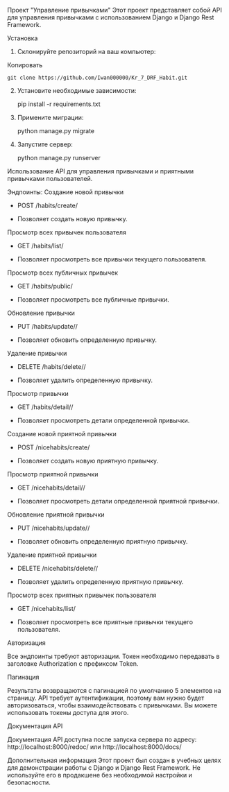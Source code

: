 Проект "Управление привычками"
Этот проект представляет собой API для управления привычками с использованием Django и Django Rest Framework.

Установка
1. Склонируйте репозиторий на ваш компьютер:

Копировать

    git clone https://github.com/Iwan000000/Kr_7_DRF_Habit.git

2. Установите необходимые зависимости:


    pip install -r requirements.txt

3. Примените миграции:


    python manage.py migrate

4. Запустите сервер:


    python manage.py runserver

Использование
API для управления привычками и приятными привычками пользователей.

Эндпоинты:
Создание новой привычки
- POST /habits/create/

- Позволяет создать новую привычку.

Просмотр всех привычек пользователя
- GET /habits/list/

- Позволяет просмотреть все привычки текущего пользователя.

Просмотр всех публичных привычек
- GET /habits/public/

- Позволяет просмотреть все публичные привычки.

Обновление привычки
- PUT /habits/update/<id>/

- Позволяет обновить определенную привычку.

Удаление привычки
- DELETE /habits/delete/<id>/

- Позволяет удалить определенную привычку.

Просмотр привычки
- GET /habits/detail/<id>/

- Позволяет просмотреть детали определенной привычки.

Создание новой приятной привычки
- POST /nicehabits/create/

- Позволяет создать новую приятную привычку.

Просмотр приятной привычки
- GET /nicehabits/detail/<id>/

- Позволяет просмотреть детали определенной приятной привычки.

Обновление приятной привычки
- PUT /nicehabits/update/<id>/

- Позволяет обновить определенную приятную привычку.

Удаление приятной привычки
- DELETE /nicehabits/delete/<id>/

- Позволяет удалить определенную приятную привычку.

Просмотр всех приятных привычек пользователя
- GET /nicehabits/list/

- Позволяет просмотреть все приятные привычки текущего пользователя.

Авторизация

Все эндпоинты требуют авторизации. Токен необходимо передавать в заголовке Authorization с префиксом Token.

Пагинация

Результаты возвращаются с пагинацией по умолчанию 5 элементов на страницу.
API требует аутентификации, поэтому вам нужно будет авторизоваться, чтобы взаимодействовать с привычками. Вы можете использовать токены доступа для этого.

Документация API

Документация API доступна после запуска сервера по адресу: http://localhost:8000/redoc/ или http://localhost:8000/docs/

Дополнительная информация
Этот проект был создан в учебных целях для демонстрации работы с Django и Django Rest Framework. Не используйте его в продакшене без необходимой настройки и безопасности.
